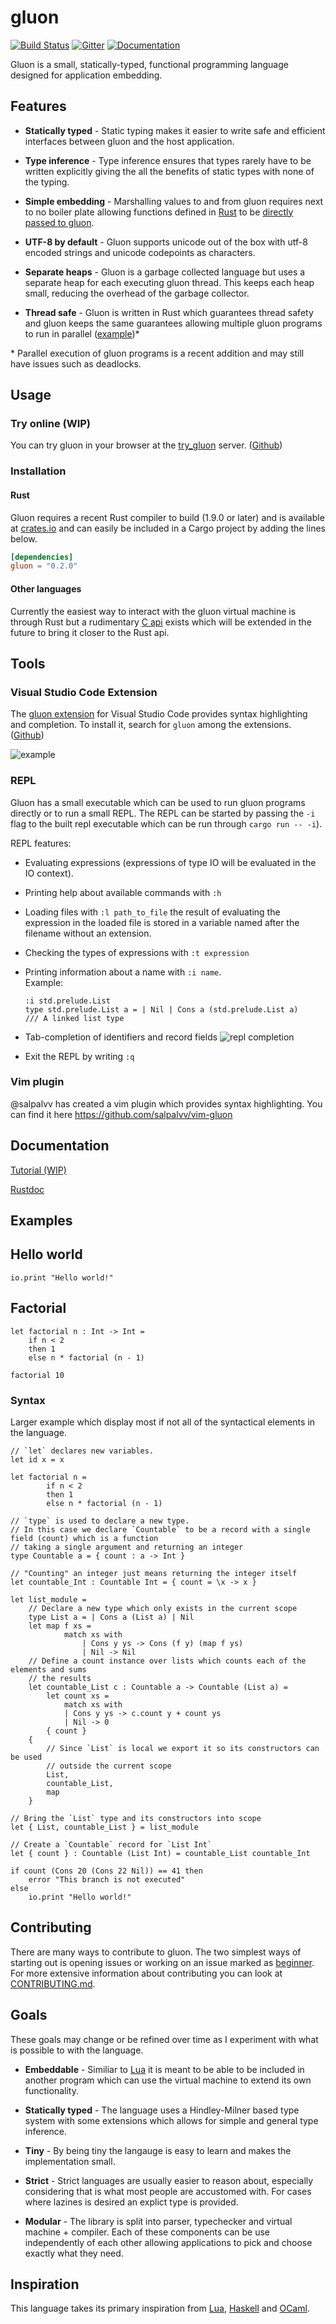 # gluon

[![Build Status](https://travis-ci.org/gluon-lang/gluon.svg?branch=master)](https://travis-ci.org/gluon-lang/gluon) [![Gitter](https://badges.gitter.im/gluon-lang/gluon.svg)](https://gitter.im/gluon-lang/gluon?utm_source=badge&utm_medium=badge&utm_campaign=pr-badge) [![Documentation](https://docs.rs/gluon/badge.svg)](https://docs.rs/crate/gluon)

Gluon is a small, statically-typed, functional programming language designed for application embedding.

## Features

* **Statically typed** - Static typing makes it easier to write safe and efficient interfaces between gluon and the host application.

* **Type inference** - Type inference ensures that types rarely have to be written explicitly giving the all the benefits of static types with none of the typing.

* **Simple embedding** - Marshalling values to and from gluon requires next to no boiler plate allowing functions defined in [Rust][] to be [directly passed to gluon][easy_embed].

* **UTF-8 by default** - Gluon supports unicode out of the box with utf-8 encoded strings and unicode codepoints as characters.

* **Separate heaps** - Gluon is a garbage collected language but uses a separate heap for each executing gluon thread. This keeps each heap small, reducing the overhead of the garbage collector.

* **Thread safe** - Gluon is written in Rust which guarantees thread safety and gluon keeps the same guarantees allowing multiple gluon programs to run in parallel ([example][parallel])\*

[easy_embed]:https://github.com/gluon-lang/gluon/blob/master/TUTORIAL.md#embedding-api
[parallel]:https://github.com/gluon-lang/gluon/blob/master/tests/parallel.rs

\* Parallel execution of gluon programs is a recent addition and may still have issues such as deadlocks.

## Usage

### Try online (WIP)

You can try gluon in your browser at the [try_gluon](http://ec2-52-29-1-213.eu-central-1.compute.amazonaws.com/) server. ([Github](https://github.com/gluon-lang/try_gluon))

### Installation

#### Rust

Gluon requires a recent Rust compiler to build (1.9.0 or later) and is available at [crates.io](https://crates.io/crates/gluon) and can easily be included in a Cargo project by adding the lines below.

```toml
[dependencies]
gluon = "0.2.0"
```

#### Other languages
Currently the easiest way to interact with the gluon virtual machine is through Rust but a rudimentary [C api][] exists which will be extended in the future to bring it closer to the Rust api.

[C api]: https://github.com/gluon-lang/gluon/blob/master/c-api/src/lib.rs

## Tools

### Visual Studio Code Extension

The [gluon extension][] for Visual Studio Code provides syntax highlighting and completion. To install it, search for `gluon` among the extensions. ([Github](https://github.com/gluon-lang/gluon_language-server)) 

![example](http://i.imgur.com/44bH0ww.gif)

[gluon extension]:https://marketplace.visualstudio.com/items?itemName=Marwes.gluon

### REPL

Gluon has a small executable which can be used to run gluon programs directly or to run a small REPL. The REPL can be started by passing the `-i` flag to the built repl executable which can be run through `cargo run -- -i`).

REPL features:
* Evaluating expressions (expressions of type IO will be evaluated in the IO context).
* Printing help about available commands with `:h`
* Loading files with `:l path_to_file` the result of evaluating the expression in the loaded file is stored in a variable named after the filename without an extension.
* Checking the types of expressions with `:t expression`
*   Printing information about a name with `:i name`.<br>
    Example:

        :i std.prelude.List
        type std.prelude.List a = | Nil | Cons a (std.prelude.List a)
        /// A linked list type

* Tab-completion of identifiers and record fields
    ![repl completion](http://i.imgur.com/IXLQFtV.gif)
* Exit the REPL by writing `:q`

### Vim plugin

@salpalvv has created a vim plugin which provides syntax highlighting. You can find it here
https://github.com/salpalvv/vim-gluon

## Documentation

[Tutorial (WIP)](https://github.com/gluon-lang/gluon/blob/master/TUTORIAL.md)

[Rustdoc](https://gluon-lang.github.io/gluon/gluon/index.html)

## Examples

## Hello world

```f#,rust
io.print "Hello world!"
```

## Factorial

```f#,rust
let factorial n : Int -> Int =
    if n < 2
    then 1
    else n * factorial (n - 1)

factorial 10
```

### Syntax

Larger example which display most if not all of the syntactical elements in the language.

```f#,rust
// `let` declares new variables.
let id x = x

let factorial n =
        if n < 2
        then 1
        else n * factorial (n - 1)

// `type` is used to declare a new type.
// In this case we declare `Countable` to be a record with a single field (count) which is a function
// taking a single argument and returning an integer
type Countable a = { count : a -> Int }

// "Counting" an integer just means returning the integer itself
let countable_Int : Countable Int = { count = \x -> x }

let list_module =
    // Declare a new type which only exists in the current scope
    type List a = | Cons a (List a) | Nil
    let map f xs =
            match xs with
                | Cons y ys -> Cons (f y) (map f ys)
                | Nil -> Nil
    // Define a count instance over lists which counts each of the elements and sums
    // the results
    let countable_List c : Countable a -> Countable (List a) =
        let count xs =
            match xs with
            | Cons y ys -> c.count y + count ys
            | Nil -> 0
        { count }
    {
        // Since `List` is local we export it so its constructors can be used
        // outside the current scope
        List,
        countable_List,
        map
    }

// Bring the `List` type and its constructors into scope
let { List, countable_List } = list_module

// Create a `Countable` record for `List Int`
let { count } : Countable (List Int) = countable_List countable_Int

if count (Cons 20 (Cons 22 Nil)) == 41 then
    error "This branch is not executed"
else
    io.print "Hello world!"
```

## Contributing

There are many ways to contribute to gluon. The two simplest ways of starting out is opening issues or working on an issue marked as [beginner][]. For more extensive information about contributing you can look at [CONTRIBUTING.md][].

[beginner]:https://github.com/gluon-lang/gluon/labels/Beginner
[CONTRIBUTING.md]:https://github.com/gluon-lang/gluon/blob/master/CONTRIBUTING.md

## Goals
These goals may change or be refined over time as I experiment with what is possible to with the language.

* **Embeddable** - Similiar to [Lua][Lua] it is meant to be able to be included in another program which can use the virtual machine to extend its own functionality.

* **Statically typed** - The language uses a Hindley-Milner based type system with some extensions which allows for simple and general type inference.

* **Tiny** - By being tiny the langauge is easy to learn and makes the implementation small.

* **Strict** - Strict languages are usually easier to reason about, especially considering that is what most people are accustomed with. For cases where lazines is desired an explict type is provided.

* **Modular** - The library is split into parser, typechecker and virtual machine + compiler. Each of these components can be use independently of each other allowing applications to pick and choose exactly what they need.

[prelude]:https://github.com/gluon-lang/gluon/blob/master/std/prelude.glu

## Inspiration

This language takes its primary inspiration from [Lua][Lua], [Haskell][Haskell] and [OCaml][OCaml].

[Lua]: http://www.lua.org
[Haskell]: http://www.haskell.org
[OCaml]: http://www.ocaml.org
[Rust]: http://www.rust-lang.org
